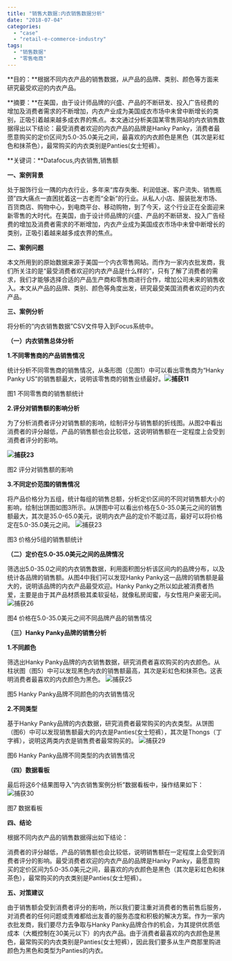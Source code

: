 ```yaml
---
title: "销售大数据:内衣销售数据分析"
date: "2018-07-04"
categories: 
  - "case"
  - "retail-e-commerce-industry"
tags: 
  - "销售数据"
  - "零售电商"
---
```


**目的：**根据不同内衣产品的销售数据，从产品的品牌、类别、颜色等方面来研究最受欢迎的内衣产品。

**摘要：**在美国，由于设计师品牌的兴盛、产品的不断研发、投入广告经费的增加及消费者需求的不断增加，内衣产业成为美国成衣市场中未曾中断增长的类别，正吸引着越来越多成衣界的焦点。本文通过分析美国某零售网站的内衣销售数据得出以下结论：最受消费者欢迎的内衣产品的品牌是Hanky Panky，消费者最愿意购买的定价区间为5.0-35.0美元之间，最喜欢的内衣颜色是黑色（其次是彩虹色和抹茶色），最常购买的内衣类别是Panties(女士短裤）。

**关键词：**Datafocus,内衣销售,销售额

**一、案例背景**

处于服饰行业一隅的内衣行业，多年来“库存失衡、利润低迷、客户流失、销售瓶颈”四大痛点一直困扰着这一古老而“全新”的行业。从私人小店、服装批发市场、百货商店、购物中心，到电商平台、移动购物，到了今天，这个行业正在全面迎来新零售的大时代。在美国，由于设计师品牌的兴盛、产品的不断研发、投入广告经费的增加及消费者需求的不断增加，内衣产业成为美国成衣市场中未曾中断增长的类别，正吸引着越来越多成衣界的焦点。

**二、案例问题**

本文所用到的原始数据来源于美国一个内衣零售网站。而作为一家内衣批发商，我们所关注的是“最受消费者欢迎的内衣产品是什么样的”，只有了解了消费者的需求，我们才能够选择合适的产品生产商和零售商进行合作，增加公司未来的销售收入。本文从产品的品牌、类别、颜色等角度出发，研究最受美国消费者欢迎的内衣产品。

**三、案例分析**

将分析的“内衣销售数据”CSV文件导入到Focus系统中。

**（一）内衣销售总体分析**

**1.不同零售商的产品销售情况**

统计分析不同零售商的销售情况，从条形图（见图1）中可以看出零售商为“Hanky Panky US”的销售额最大，说明该零售商的销售业绩最好。**![捕获11](images/11.png)**

图1 不同零售商的销售额统计

**2.评分对销售额的影响分析**

为了分析消费者评分对销售额的影响，绘制评分与销售额的折线图。从图2中看出消费者的评分越低，产品的销售额也会比较低，这说明销售额在一定程度上会受到消费者评分的影响。

**![捕获23](images/23.png)**

图2 评分对销售额的影响

**3.不同定价范围的销售情况**

将产品价格分为五组，统计每组的销售总额，分析定价区间的不同对销售额大小的影响，绘制出饼图如图3所示。从饼图中可以看出价格在5.0-35.0美元之间的销售额最大，其次是35.0-65.0美元，说明内衣产品的定价不能过高，最好可以将价格定在5.0-35.0美元之间。 ![捕获23](images/23-1.png)

图3 价格分5组的销售额统计

**（二）定价在5.0-35.0美元之间的品牌情况**

筛选出5.0-35.0之间的内衣销售数据，利用面积图分析该区间内的品牌分布，以及统计各品牌的销售额。从图4中我们可以发现Hanky Panky这一品牌的销售额是最大的，说明该品牌的内衣产品最受欢迎。Hanky Panky之所以如此被消费者热爱，主要是由于其产品材质极其柔软妥帖，就像私房闺蜜，与女性用户亲密无间。 ![捕获26](images/26.png)

图4 价格在5.0-35.0美元之间不同品牌产品的销售情况

**（三）Hanky Panky品牌的销售分析**

**1.不同颜色**

筛选出Hanky Panky品牌的内衣销售数据，研究消费者喜欢购买的内衣颜色。从柱状图（图5）中可以发现黑色内衣的销售额最高，其次是彩虹色和抹茶色。这表明消费者最喜欢的内衣颜色为黑色。 ![捕获25](images/25.png)

图5 Hanky Panky品牌不同颜色的内衣销售情况

**2.不同类型**

基于Hanky Panky品牌的内衣数据，研究消费者最常购买的内衣类型。从饼图（图6）中可以发现销售额最大的内衣是Panties(女士短裤），其次是Thongs（丁字裤），说明这两类内衣是销售费者最常购买的。 ![捕获29](images/29.png)

图6 Hanky Panky品牌不同类型的内衣销售情况

**（四）数据看板**

最后将这6个结果图导入“内衣销售案例分析”数据看板中，操作结果如下： ![捕获30](images/30.png)

图7 数据看板

**四、结论**

根据不同内衣产品的销售数据得出如下结论：

消费者的评分越低，产品的销售额也会比较低，说明销售额在一定程度上会受到消费者评分的影响。最受消费者欢迎的内衣产品的品牌是Hanky Panky，最愿意购买的定价区间为5.0-35.0美元之间，最喜欢的内衣颜色是黑色（其次是彩虹色和抹茶色），最常购买的内衣类别是Panties(女士短裤）。

**五、对策建议**

由于销售额会受到消费者评分的影响，所以我们要注重对消费者的售前售后服务，对消费者的任何问题或责难都给出友善的服务态度和积极的解决方案。作为一家内衣批发商，我们要尽力去争取与Hanky Panky品牌合作的机会，为其提供优质低成本（大概控制在30美元以下）的内衣产品。由于消费者最喜欢的内衣颜色是黑色，最常购买的内衣类别是Panties(女士短裤），因此我们要多从生产商那里购进颜色为黑色和类型为Panties的内衣。
